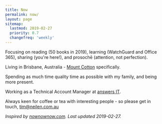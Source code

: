 ```yaml
---
title: Now
permalink: now/
layout: page
sitemap:
  lastmod: 2019-02-27
  priority: 0.7
  changefreq: 'weekly'
---
```

Focusing on reading (50 books in 2019), learning (WatchGuard and Office 365), sharing (you're here!), and prosochē (attention, not perfection).

Living in Brisbane, Australia - [Mount Cotton](https://en.wikipedia.org/wiki/Mount_Cotton,_Queensland) specifically.

Spending as much time quality time as possible with my family, and being more present.

Working as a Technical Account Manager at [answers IT](https://answersit.com.au).

Always keen for coffee or tea with interesting people - so please get in touch, [tim@neilen.com.au](mailto:tim@neilen.com.au?Subject=Let's%20do%20coffee...)

*Inspired by [nownownow.com](https://nownownow.com). Last updated 2019-02-27.*
